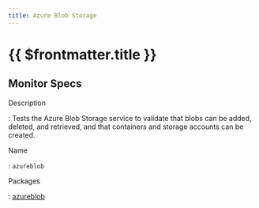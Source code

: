 ```yaml
---
title: Azure Blob Storage
---
```


# {{ $frontmatter.title }}

## Monitor Specs

Description

: Tests the Azure Blob Storage service to validate that blobs can be added, deleted, and retrieved, and that containers and storage accounts can be created.

Name

: `azureblob`

Packages

: [azureblob](azureblob_azureblob.md)


<!--@include: /parts/_1.md-->


<!--@include: /parts/_2.md-->